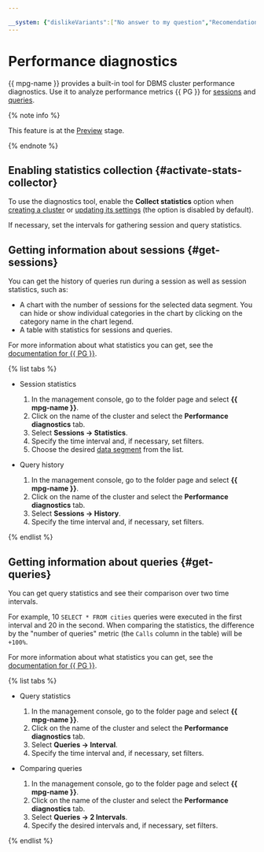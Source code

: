 ```yaml
---

__system: {"dislikeVariants":["No answer to my question","Recomendations didn't help","The content doesn't match title","Other"]}
---
```

# Performance diagnostics

{{ mpg-name }} provides a built-in tool for DBMS cluster performance diagnostics. Use it to analyze performance metrics {{ PG }} for [sessions](#get-sessions) and [queries](#get-queries).

{% note info %}

This feature is at the [Preview](../../overview/concepts/launch-stages.md) stage.

{% endnote %}

## Enabling statistics collection {#activate-stats-collector}

To use the diagnostics tool, enable the **Collect statistics** option when [creating a cluster](cluster-create.md) or [updating its settings](update.md#change-additional-settings) (the option is disabled by default).

If necessary, set the intervals for gathering session and query statistics.

## Getting information about sessions {#get-sessions}

You can get the history of queries run during a session as well as session statistics, such as:

- A chart with the number of sessions for the selected data segment. You can hide or show individual categories in the chart by clicking on the category name in the chart legend.
- A table with statistics for sessions and queries.

For more information about what statistics you can get, see the [documentation for {{ PG }}](https://www.postgresql.org/docs/current/monitoring-stats.html#MONITORING-PG-STAT-ACTIVITY-VIEW).

{% list tabs %}

- Session statistics
  1. In the management console, go to the folder page and select **{{ mpg-name }}**.
  1. Click on the name of the cluster and select the **Performance diagnostics** tab.
  1. Select **Sessions → Statistics**.
  1. Specify the time interval and, if necessary, set filters.
  1. Choose the desired [data segment](https://www.postgresql.org/docs/current/monitoring-stats.html#MONITORING-PG-STAT-ACTIVITY-VIEW) from the list.

- Query history
  1. In the management console, go to the folder page and select **{{ mpg-name }}**.
  1. Click on the name of the cluster and select the **Performance diagnostics** tab.
  1. Select **Sessions → History**.
  1. Specify the time interval and, if necessary, set filters.

{% endlist %}

## Getting information about queries {#get-queries}

You can get query statistics and see their comparison over two time intervals.

For example, 10 `SELECT * FROM cities` queries were executed in the first interval and 20 in the second. When comparing the statistics, the difference by the "number of queries" metric (the `Calls` column in the table) will be `+100%`.

For more information about what statistics you can get, see the [documentation for {{ PG }}](https://www.postgresql.org/docs/current/pgstatstatements.html#id-1.11.7.38.6).

{% list tabs %}

- Query statistics
  1. In the management console, go to the folder page and select **{{ mpg-name }}**.
  1. Click on the name of the cluster and select the **Performance diagnostics** tab.
  1. Select **Queries → Interval**.
  1. Specify the time interval and, if necessary, set filters.

- Comparing queries
  1. In the management console, go to the folder page and select **{{ mpg-name }}**.
  1. Click on the name of the cluster and select the **Performance diagnostics** tab.
  1. Select **Queries → 2 Intervals**.
  1. Specify the desired intervals and, if necessary, set filters.

{% endlist %}

